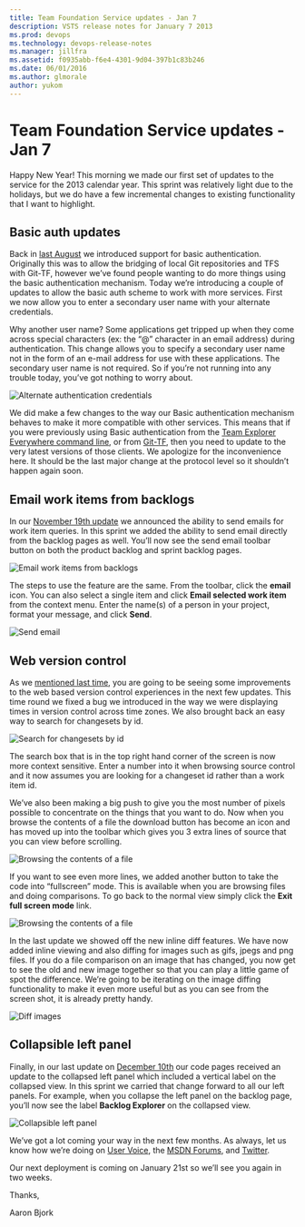 ```yaml
---
title: Team Foundation Service updates - Jan 7
description: VSTS release notes for January 7 2013
ms.prod: devops
ms.technology: devops-release-notes
ms.manager: jillfra
ms.assetid: f0935abb-f6e4-4301-9d04-397b1c83b246
ms.date: 06/01/2016
ms.author: glmorale
author: yukom
---
```


# Team Foundation Service updates - Jan 7

Happy New Year! This morning we made our first set of updates to the service for the 2013 calendar year. This sprint was relatively light due to the holidays, but we do have a few incremental changes to existing functionality that I want to highlight.

## Basic auth updates

Back in [last August](https://visualstudio.microsoft.com/articles/news/2012/aug-27-team-services) we introduced support for basic authentication. Originally this was to allow the bridging of local Git repositories and TFS with Git-TF, however we’ve found people wanting to do more things using the basic authentication mechanism. Today we’re introducing a couple of updates to allow the basic auth scheme to work with more services. First we now allow you to enter a secondary user name with your alternate credentials.

Why another user name? Some applications get tripped up when they come across special characters (ex: the “@” character in an email address) during authentication. This change allows you to specify a secondary user name not in the form of an e-mail address for use with these applications. The secondary user name is not required. So if you’re not running into any trouble today, you’ve got nothing to worry about.

![Alternate authentication credentials](_img/1_7_01.png)

We did make a few changes to the way our Basic authentication mechanism behaves to make it more compatible with other services. This means that if you were previously using Basic authentication from the [Team Explorer Everywhere command line](https://www.microsoft.com/download/details.aspx?id=30661), or from [Git-TF](https://www.microsoft.com/download/details.aspx?id=30474), then you need to update to the very latest versions of those clients. We apologize for the inconvenience here. It should be the last major change at the protocol level so it shouldn’t happen again soon.

## Email work items from backlogs

In our [November 19th update](https://visualstudio.microsoft.com/articles/news/2012/nov-19-team-services) we announced the ability to send emails for work item queries. In this sprint we added the ability to send email directly from the backlog pages as well. You’ll now see the send email toolbar button on both the product backlog and sprint backlog pages.

![Email work items from backlogs](_img/1_7_02.png)

The steps to use the feature are the same. From the toolbar, click the **email** icon. You can also select a single item and click **Email selected work item** from the context menu. Enter the name(s) of a person in your project, format your message, and click **Send**.

![Send email](_img/1_7_03.png)

## Web version control

As we [mentioned last time](https://visualstudio.microsoft.com/articles/news/2012/dec-10-team-services), you are going to be seeing some improvements to the web based version control experiences in the next few updates. This time round we fixed a bug we introduced in the way we were displaying times in version control across time zones. We also brought back an easy way to search for changesets by id.

![Search for changesets by id](_img/1_7_04.png)

The search box that is in the top right hand corner of the screen is now more context sensitive. Enter a number into it when browsing source control and it now assumes you are looking for a changeset id rather than a work item id.

We’ve also been making a big push to give you the most number of pixels possible to concentrate on the things that you want to do. Now when you browse the contents of a file the download button has become an icon and has moved up into the toolbar which gives you 3 extra lines of source that you can view before scrolling.

![Browsing the contents of a file](_img/1_7_05.png)

If you want to see even more lines, we added another button to take the code into “fullscreen” mode. This is available when you are browsing files and doing comparisons. To go back to the normal view simply click the **Exit full screen mode** link.

![Browsing the contents of a file](_img/1_7_06.png)

In the last update we showed off the new inline diff features. We have now added inline viewing and also diffing for images such as gifs, jpegs and png files. If you do a file comparison on an image that has changed, you now get to see the old and new image together so that you can play a little game of spot the difference. We’re going to be iterating on the image diffing functionality to make it even more useful but as you can see from the screen shot, it is already pretty handy.

![Diff images](_img/1_7_07.png)

## Collapsible left panel

Finally, in our last update on [December 10th](../2012/dec-10-team-services.md) our code pages received an update to the collapsed left panel which included a vertical label on the collapsed view. In this sprint we carried that change forward to all our left panels. For example, when you collapse the left panel on the backlog page, you’ll now see the label **Backlog Explorer** on the collapsed view.

![Collapsible left panel](_img/1_7_08.png)

We’ve got a lot coming your way in the next few months. As always, let us know how we’re doing on [User Voice](https://visualstudio.uservoice.com/forums/330519-vso), the [MSDN Forums](http://social.msdn.microsoft.com/Forums/TFService/threads), and [Twitter](http://twitter.com/search?q=%23tfservice).

Our next deployment is coming on January 21st so we’ll see you again in two weeks.

Thanks,

Aaron Bjork
